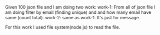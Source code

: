 Given 100 json file and I am doing two work:
work-1: From all of json file I am doing filter by email (finding unique) and and how many email have same (count total).
work-2: same as work-1. It's just for message.

For this work I used file system(node js) to read the file.
